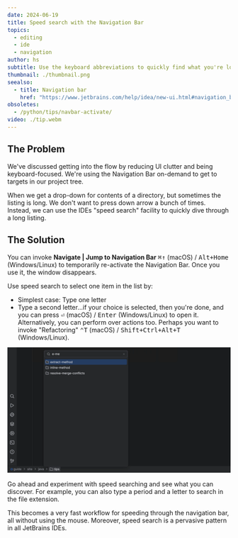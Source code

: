 ```yaml
---
date: 2024-06-19
title: Speed search with the Navigation Bar
topics:
  - editing
  - ide
  - navigation
author: hs
subtitle: Use the keyboard abbreviations to quickly find what you're looking for in the Navigation bar.
thumbnail: ./thumbnail.png
seealso:
  - title: Navigation bar
    href: "https://www.jetbrains.com/help/idea/new-ui.html#navigation_bar"
obsoletes:
  - /python/tips/navbar-activate/
video: ./tip.webm
---
```


## The Problem

We've discussed getting into the flow by reducing UI clutter and being keyboard-focused. We're using the Navigation Bar on-demand to get to targets in our project tree.

When we get a drop-down for contents of a directory, but sometimes the listing is long. We don't want to press down arrow a bunch of times. Instead, we can use the IDEs "speed search" facility to quickly dive through a long listing.

## The Solution

You can invoke **Navigate | Jump to Navigation Bar** <kbd>⌘↑</kbd> (macOS) / <kbd>Alt+Home</kbd> (Windows/Linux) to temporarily re-activate the Navigation Bar. Once you use it, the window disappears.

Use speed search to select one item in the list by:

- Simplest case: Type one letter
- Type a second letter...if your choice is selected, then you're done, and you can press <kbd>⏎</kbd> (macOS) / <kbd>Enter</kbd> (Windows/Linux) to open it. Alternatively, you can perform over actions too. Perhaps you want to invoke "Refactoring" <kbd>⌃T</kbd> (macOS) / <kbd>Shift+Ctrl+Alt+T</kbd> (Windows/Linux).

![speed-search.png](speed-search.png)

Go ahead and experiment with speed searching and see what you can discover. For example, you can also type a period and a letter to search in the file extension.

This becomes a very fast workflow for speeding through the navigation bar, all without using the mouse. Moreover, speed search is a pervasive pattern in all JetBrains IDEs.
